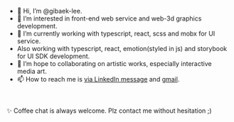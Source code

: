 - 👋 Hi, I’m @gibaek-lee.
- 👀 I’m interested in front-end web service and web-3d graphics development.
- 🌱 I’m currently working with typescript, react, scss and mobx for UI service.
-    Also working with typescript, react, emotion(styled in js) and storybook for UI SDK development.
- 💞️ I’m hope to collaborating on artistic works, especially interactive media art.
- 📫 How to reach me is <a href="https://www.linkedin.com/in/gibaeklee/" target="_blank">via LinkedIn message</a> and <a href="mailto:bbsnake10@gmail.com">gmail</a>.
<br />
<br />
✨ Coffee chat is always welcome. Plz contact me without hesitation ;)
